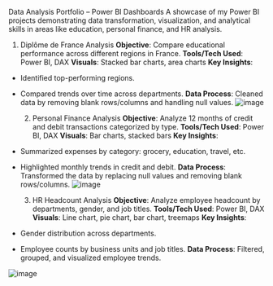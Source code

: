 Data Analysis Portfolio – Power BI Dashboards
A showcase of my Power BI projects demonstrating data transformation, visualization, and analytical skills in areas like education, personal finance, and HR analysis.
1. Diplôme de France Analysis
**Objective**: Compare educational performance across different regions in France.
**Tools/Tech Used**: Power BI, DAX
**Visuals**: Stacked bar charts, area charts
**Key Insights**:
- Identified top-performing regions.
- Compared trends over time across departments.
**Data Process**: Cleaned data by removing blank rows/columns and handling null values.
  ![image](https://github.com/user-attachments/assets/eb13acb5-f197-404c-8984-4f63a176d1ec)

  2. Personal Finance Analysis
**Objective**: Analyze 12 months of credit and debit transactions categorized by type.
**Tools/Tech Used**: Power BI, DAX
**Visuals**: Bar charts, stacked bars
**Key Insights**:
- Summarized expenses by category: grocery, education, travel, etc.
- Highlighted monthly trends in credit and debit.
**Data Process**: Transformed the data by replacing null values and removing blank rows/columns.
  ![image](https://github.com/user-attachments/assets/440ce66e-f6c7-4bce-8a46-47201656b988)

  3. HR Headcount Analysis
**Objective**: Analyze employee headcount by departments, gender, and job titles.
**Tools/Tech Used**: Power BI, DAX
**Visuals**: Line chart, pie chart, bar chart, treemaps
**Key Insights**:
- Gender distribution across departments.
- Employee counts by business units and job titles.
**Data Process**: Filtered, grouped, and visualized employee trends.

![image](https://github.com/user-attachments/assets/7a8dc125-74d6-42b8-aeeb-ec246c99f0fc)

